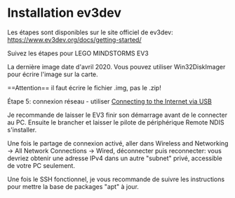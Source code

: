 # Installation ev3dev

Les étapes sont disponibles sur le site officiel de ev3dev: <https://www.ev3dev.org/docs/getting-started/>

Suivez les étapes pour LEGO MINDSTORMS EV3

La dernière image date d'avril 2020. Vous pouvez utiliser Win32DiskImager pour écrire l'image sur la carte.

==Attention== il faut écrire le fichier .img, pas le .zip!

Étape 5: connexion réseau - utiliser [Connecting to the Internet via USB](https://www.ev3dev.org/docs/tutorials/connecting-to-the-internet-via-usb/)

Je recommande de laisser le EV3 finir son démarrage avant de le connecter au PC.  Ensuite le brancher et laisser le pilote de périphérique Remote NDIS s'installer.

Une fois le partage de connexion activé, aller dans Wireless and Networking -> All Network Connections -> Wired, déconnecter puis reconnecter: vous devriez obtenir une adresse IPv4 dans un autre "subnet" privé, accessible de votre PC seulement.

Une fois le SSH fonctionnel, je vous recommande de suivre les instructions pour mettre la base de packages "apt" à jour. 

